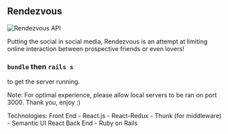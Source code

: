 ## Rendezvous

![Rendezvous API](https://user-images.githubusercontent.com/9085279/136629085-b6412215-5ab4-485f-990b-45e27fe67759.png)


Putting the social in social media, Rendezvous is an attempt at limiting online interaction between prospective friends or even lovers!

### `bundle` then `rails s` 
to get the server running.

Note: For optimal experience, please allow local servers to be ran on port 3000. Thank you, enjoy :)

Technologies:
  Front End
	- React.js
	- React-Redux
	- Thunk (for middleware)
	- Semantic UI React
  Back End
  	- Ruby on Rails
